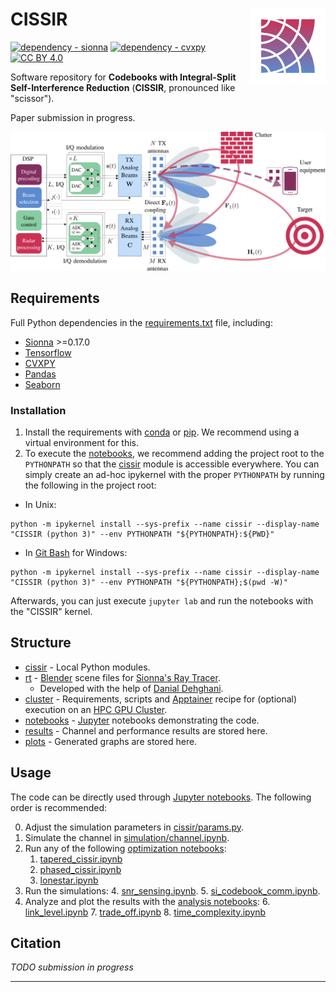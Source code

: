 # CISSIR <img src="pics/cissir-logo.svg" height="120" align="right">

[![dependency - sionna](https://img.shields.io/badge/sionna->=0.17.0-green)][sionna]
[![dependency - cvxpy](https://img.shields.io/badge/cvxpy-1.5.2-blue)][cvxpy]
[![CC BY 4.0][cc-by-shield]][cc-by]

[cc-by]: http://creativecommons.org/licenses/by/4.0/
[cc-by-shield]: https://img.shields.io/badge/License-CC%20BY%204.0-lightgrey.svg

[sionna]: https://nvlabs.github.io/sionna/
[cvxpy]: https://www.cvxpy.org/

Software repository for **Codebooks with Integral-Split Self-Interference Reduction**
(**CISSIR**, pronounced like "scissor").

Paper submission in progress.

![CISSIR diagram](pics/cissir_diagram.svg)

## Requirements

Full Python dependencies in the [requirements.txt](cluster/requirements.txt) file, including:

- [Sionna][sionna] >=0.17.0
- [Tensorflow](https://www.tensorflow.org/)
- [CVXPY][cvxpy]
- [Pandas](https://pandas.pydata.org/)
- [Seaborn](https://seaborn.pydata.org/)

### Installation

1. Install the requirements with [conda](https://docs.conda.io/projects/conda/en/stable/commands/install.html)
or [pip](https://pip.pypa.io/en/stable/cli/pip_install/). We recommend using a virtual environment for this.
2. To execute the [notebooks](notebooks), we recommend adding the project root to the `PYTHONPATH` so that the
[cissir](cissir) module is accessible everywhere. You can simply create an ad-hoc ipykernel with the proper
`PYTHONPATH` by running the following in the project root:
* In Unix:
```shell
python -m ipykernel install --sys-prefix --name cissir --display-name "CISSIR (python 3)" --env PYTHONPATH "${PYTHONPATH}:${PWD}"
```     
* In [Git Bash](https://gitforwindows.org/) for Windows:
```shell
python -m ipykernel install --sys-prefix --name cissir --display-name "CISSIR (python 3)" --env PYTHONPATH "${PYTHONPATH};$(pwd -W)"
```     

Afterwards, you can just execute `jupyter lab` and run the notebooks with the "CISSIR" kernel.

## Structure

- [cissir](cissir) - Local Python modules.
- [rt](rt) - [Blender](https://www.blender.org/) scene files for
[Sionna's Ray Tracer](https://nvlabs.github.io/sionna/api/rt.html). 
  - Developed with the help of
  [Danial Dehghani](https://www.linkedin.com/in/danial-dehghani/).
- [cluster](cluster) - Requirements, scripts and
[Apptainer](https://apptainer.org/) recipe for (optional)
execution on an [HPC GPU Cluster](https://www.nvidia.com/en-us/glossary/high-performance-computing/).
- [notebooks](notebooks) - [Jupyter](https://jupyter.org/) notebooks demonstrating the code.
- [results](results) - Channel and performance results are stored here.
- [plots](plots) - Generated graphs are stored here.

## Usage

The code can be directly used through [Jupyter notebooks](notebooks).
The following order is recommended:

0. Adjust the simulation parameters in [cissir/params.py](cissir/params.py).
1. Simulate the channel in [simulation/channel.ipynb](notebooks/simulation/channel.ipynb).
2. Run any of the following [optimization notebooks](notebooks/simulation):
   1. [tapered_cissir.ipynb](notebooks/optimization/tapered_cissir.ipynb)
   2. [phased_cissir.ipynb](notebooks/optimization/phased_cissir.ipynb)
   3. [lonestar.ipynb](notebooks/optimization/lonestar.ipynb)
3. Run the simulations:
   4. [snr_sensing.ipynb](notebooks/simulation/snr_sensing.ipynb).
   5. [si_codebook_comm.ipynb](notebooks/simulation/si_codebook_comm.ipynb).
4. Analyze and plot the results with the [analysis notebooks](notebooks/analysis):
   6. [link_level.ipynb](notebooks/analysis/link_level.ipynb)
   7. [trade_off.ipynb](notebooks/analysis/trade_off.ipynb)
   8. [time_complexity.ipynb](notebooks/analysis/time_complexity.ipynb)

## Citation

_TODO submission in progress_
   
---
